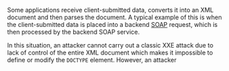 Some applications receive client-submitted data, converts it into an XML document and then parses the document. A typical example of this is when the client-submitted data is placed into a backend [SOAP](https://www.w3schools.com/xml/xml_soap.asp) request, which is then processed by the backend SOAP service.

In this situation, an attacker cannot carry out a classic XXE attack due to lack of control of the entire XML document which makes it impossible to define or modify the `DOCTYPE` element. However, an attacker 